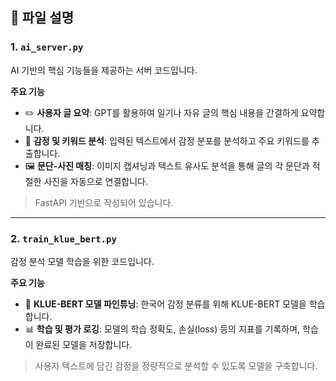 ## 📁 파일 설명

### 1. `ai_server.py`
AI 기반의 핵심 기능들을 제공하는 서버 코드입니다.

**주요 기능**
- ✏️ **사용자 글 요약**: GPT를 활용하여 일기나 자유 글의 핵심 내용을 간결하게 요약합니다.
- 💬 **감정 및 키워드 분석**: 입력된 텍스트에서 감정 분포를 분석하고 주요 키워드를 추출합니다.
- 🖼️ **문단-사진 매칭**: 이미지 캡셔닝과 텍스트 유사도 분석을 통해 글의 각 문단과 적절한 사진을 자동으로 연결합니다.

> FastAPI 기반으로 작성되어 있습니다.

---

### 2. `train_klue_bert.py`
감정 분석 모델 학습을 위한 코드입니다.

**주요 기능**
- 🧠 **KLUE-BERT 모델 파인튜닝**: 한국어 감정 분류를 위해 KLUE-BERT 모델을 학습합니다.
- 📊 **학습 및 평가 로깅**: 모델의 학습 정확도, 손실(loss) 등의 지표를 기록하며, 학습이 완료된 모델을 저장합니다.

> 사용자 텍스트에 담긴 감정을 정량적으로 분석할 수 있도록 모델을 구축합니다.
